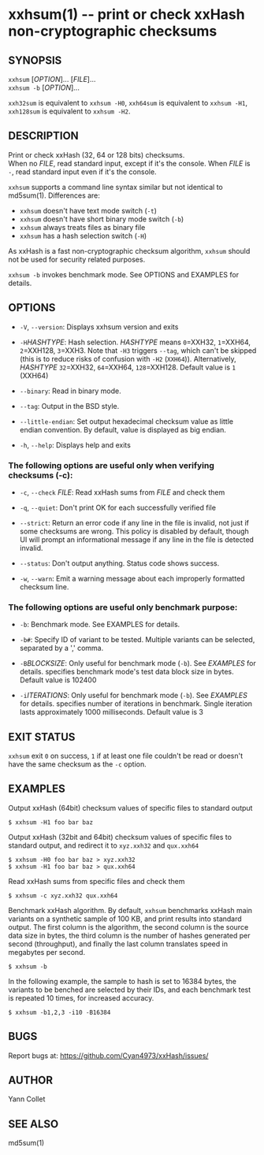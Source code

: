 xxhsum(1) -- print or check xxHash non-cryptographic checksums
==============================================================

SYNOPSIS
--------

`xxhsum` [*OPTION*]... [*FILE*]...  
`xxhsum -b` [*OPTION*]...

`xxh32sum` is equivalent to `xxhsum -H0`,
`xxh64sum` is equivalent to `xxhsum -H1`,
`xxh128sum` is equivalent to `xxhsum -H2`.


DESCRIPTION
-----------

Print or check xxHash (32, 64 or 128 bits) checksums.  
When no *FILE*, read standard input, except if it's the console.
When *FILE* is `-`, read standard input even if it's the console.

`xxhsum` supports a command line syntax similar but not identical to md5sum(1).  Differences are:

* `xxhsum` doesn't have text mode switch (`-t`)
* `xxhsum` doesn't have short binary mode switch (`-b`)
* `xxhsum` always treats files as binary file
* `xxhsum` has a hash selection switch (`-H`)

As xxHash is a fast non-cryptographic checksum algorithm,
`xxhsum` should not be used for security related purposes.

`xxhsum -b` invokes benchmark mode. See OPTIONS and EXAMPLES for details.

OPTIONS
-------

* `-V`, `--version`:
  Displays xxhsum version and exits

* `-H`*HASHTYPE*:
  Hash selection. *HASHTYPE* means `0`=XXH32, `1`=XXH64, `2`=XXH128, `3`=XXH3.
  Note that `-H3` triggers `--tag`, which can't be skipped
  (this is to reduce risks of confusion with `-H2` (`XXH64`)).
  Alternatively, *HASHTYPE* `32`=XXH32, `64`=XXH64, `128`=XXH128.
  Default value is `1` (XXH64)

* `--binary`:
  Read in binary mode.

* `--tag`:
  Output in the BSD style.

* `--little-endian`:
  Set output hexadecimal checksum value as little endian convention.
  By default, value is displayed as big endian.

* `-h`, `--help`:
  Displays help and exits

### The following options are useful only when verifying checksums (-c):

* `-c`, `--check` *FILE*:
  Read xxHash sums from *FILE* and check them

* `-q`, `--quiet`:
  Don't print OK for each successfully verified file

* `--strict`:
  Return an error code if any line in the file is invalid,
  not just if some checksums are wrong.
  This policy is disabled by default,
  though UI will prompt an informational message
  if any line in the file is detected invalid.

* `--status`:
  Don't output anything. Status code shows success.

* `-w`, `--warn`:
  Emit a warning message about each improperly formatted checksum line.

### The following options are useful only benchmark purpose:

* `-b`:
  Benchmark mode.  See EXAMPLES for details.

* `-b#`:
  Specify ID of variant to be tested.
  Multiple variants can be selected, separated by a ',' comma.

* `-B`*BLOCKSIZE*:
  Only useful for benchmark mode (`-b`). See *EXAMPLES* for details.
  <BLOCKSIZE> specifies benchmark mode's test data block size in bytes.
  Default value is 102400

* `-i`*ITERATIONS*:
  Only useful for benchmark mode (`-b`). See *EXAMPLES* for details.
  <ITERATIONS> specifies number of iterations in benchmark. Single iteration
  lasts approximately 1000 milliseconds. Default value is 3

EXIT STATUS
-----------

`xxhsum` exit `0` on success, `1` if at least one file couldn't be read or
doesn't have the same checksum as the `-c` option.

EXAMPLES
--------

Output xxHash (64bit) checksum values of specific files to standard output

    $ xxhsum -H1 foo bar baz

Output xxHash (32bit and 64bit) checksum values of specific files to standard
output, and redirect it to `xyz.xxh32` and `qux.xxh64`

    $ xxhsum -H0 foo bar baz > xyz.xxh32
    $ xxhsum -H1 foo bar baz > qux.xxh64

Read xxHash sums from specific files and check them

    $ xxhsum -c xyz.xxh32 qux.xxh64

Benchmark xxHash algorithm.
By default, `xxhsum` benchmarks xxHash main variants
on a synthetic sample of 100 KB,
and print results into standard output.
The first column is the algorithm,
the second column is the source data size in bytes,
the third column is the number of hashes generated per second (throughput),
and finally the last column translates speed in megabytes per second.

    $ xxhsum -b

In the following example,
the sample to hash is set to 16384 bytes,
the variants to be benched are selected by their IDs,
and each benchmark test is repeated 10 times, for increased accuracy.

    $ xxhsum -b1,2,3 -i10 -B16384

BUGS
----

Report bugs at: https://github.com/Cyan4973/xxHash/issues/

AUTHOR
------

Yann Collet

SEE ALSO
--------

md5sum(1)
